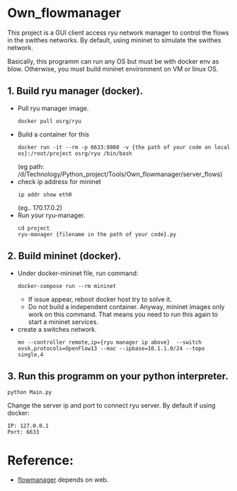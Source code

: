 # Own_flowmanager

This project is a GUI client access ryu network manager to control the flows in the swithes networks. By default, using mininet to simulate the swithes network.

Basically, this programm can run any OS but must be with docker env as blow. Otherwise, you must build mininet environment on VM or linux OS.
## 1. Build ryu manager (docker).
* Pull ryu manager image.
    ```
    docker pull osrg/ryu
    ```
* Build a container for this
    ```
    docker run -it --rm -p 6633:8080 -v {the path of your code on local os}:/root/project osrg/ryu /bin/bash
  ```
  (eg path: /d/Technology/Python_project/Tools/Own_flowmanager/server_flows)
* check ip address for mininet
    ```
    ip addr show eth0
    ```
    (eg.. 170.17.0.2)
* Run your ryu-manager.
    ```
    cd project
    ryu-manager {filename in the path of your code}.py        
    ```
## 2. Build mininet (docker).

* Under docker-mininet file, run command:
    ```
    docker-compose run --rm mininet
    ```
    * If issue appear, reboot docker host try to solve it.
    * Do not build a independent container. Anyway, mininet images only work on this command. That means you need to run this again to start a mininet services. 
* create a switches network.
    ```
    mn --controller remote,ip={ryu manager ip above}  --switch ovsk,protocols=OpenFlow13 --mac --ipbase=10.1.1.0/24 --topo single,4
    ```
## 3. Run this programm on your python interpreter.
```
python Main.py
```
Change the server ip and port to connect ryu server. By default if using docker: 
```
IP: 127.0.0.1
Port: 6633
```


# Reference: 
* [flowmanager](https://github.com/martimy/flowmanager) depends on web.